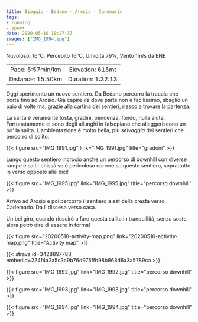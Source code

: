 ```yaml
---
title: Bioggio - Bedano - Arosio - Cademario
tags:
- running
- sport
date: 2020-05-10 10:27:37
images: ["IMG_1994.jpg"]
---
```


Nuvoloso, 16°C, Percepito 16°C, Umidità 79%, Vento 1m/s da ENE

| | |
| :-: | :-: |
| Pace: 5:57min/km | Elevation: 615mt |
| Distance: 15.50km | Duration: 1:32:13 |

Oggi sperimento un nuovo sentiero. Da Bedano percorro la traccia che porta fino ad Arosio. Già capire da dove parte non è facilissimo, sbaglio un paio di volte ma, grazie alla cartina dei sentieri, riesco a trovare la partenza.

La salita è veramente tosta, gradini, pendenza, fondo, nulla aiuta. Fortunatamente ci sono degli allunghi in falsopiano che alleggeriscono un po' la salita. L'ambientazione è molto bella, più _selvaggia_ dei sentieri che percorro di solito.

{{< figure src="IMG_1991.jpg" link="IMG_1991.jpg" title="gradoni" >}}

Lungo questo sentiero incrocio anche un percorso di downhill con diverse rampe e salti: chissà se è pericoloso correre su questo sentiero, soprattutto in verso opposto alle bici!

{{< figure src="IMG_1995.jpg" link="IMG_1995.jpg" title="percorso downhill" >}}

Arrivo ad Arosio e poi percorro il sentiero a est della cresta verso Cademario. Da lì discesa verso casa.

Un bel giro, quando riuscirò a fare questa salita in tranquillità, senza soste, alora potrò dire di essere in forma!


{{< figure src="20200510-activity-map.png" link="20200510-activity-map.png" title="Activity map" >}}


{{< strava id=3428897783 embedId=224f4a2a5c3c9b76d975ffb98b868d6a3a5789ca >}}

{{< figure src="IMG_1992.jpg" link="IMG_1992.jpg" title="percorso downhill" >}}


{{< figure src="IMG_1993.jpg" link="IMG_1993.jpg" title="percorso downhill" >}}


{{< figure src="IMG_1994.jpg" link="IMG_1994.jpg" title="percorso downhill" >}}
